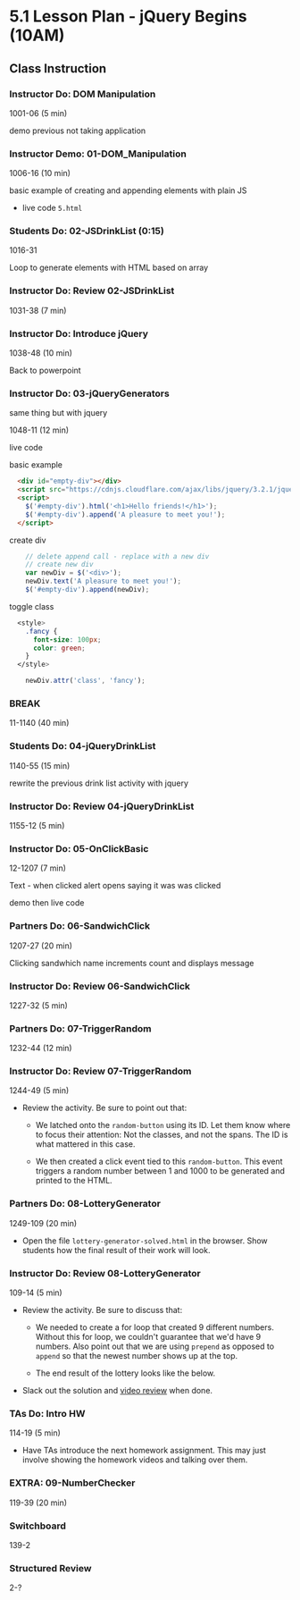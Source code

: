 # 5.1 Lesson Plan - jQuery Begins (10AM)

## Class Instruction

### Instructor Do: DOM Manipulation

1001-06 (5 min)

demo previous not taking application

### Instructor Demo: 01-DOM_Manipulation

1006-16 (10 min)

basic example of creating and appending elements with plain JS

* live code `5.html`

### Students Do: 02-JSDrinkList (0:15)

1016-31

Loop to generate elements with HTML based on array

### Instructor Do: Review 02-JSDrinkList

1031-38 (7 min)

### Instructor Do: Introduce jQuery

1038-48 (10 min)

Back to powerpoint

### Instructor Do: 03-jQueryGenerators

same thing but with jquery

1048-11 (12 min)

live code

basic example
```html
  <div id="empty-div"></div>
  <script src="https://cdnjs.cloudflare.com/ajax/libs/jquery/3.2.1/jquery.min.js"></script>
  <script>
    $('#empty-div').html('<h1>Hello friends!</h1>');
    $('#empty-div').append('A pleasure to meet you!');
  </script>
```

create div
```js
    // delete append call - replace with a new div
    // create new div
    var newDiv = $('<div>');
    newDiv.text('A pleasure to meet you!');
    $('#empty-div').append(newDiv);
```

toggle class
```css
  <style>
    .fancy {
      font-size: 100px;
      color: green;
    }
  </style>
```
```js
    newDiv.attr('class', 'fancy');
```

### BREAK

11-1140 (40 min)

### Students Do: 04-jQueryDrinkList

1140-55 (15 min)

rewrite the previous drink list activity with jquery

### Instructor Do: Review 04-jQueryDrinkList

1155-12 (5 min)

### Instructor Do: 05-OnClickBasic

12-1207 (7 min)

Text - when clicked alert opens saying it was was clicked

demo then live code

### Partners Do: 06-SandwichClick

1207-27 (20 min)

Clicking sandwhich name increments count and displays message

### Instructor Do: Review 06-SandwichClick

1227-32 (5 min)

### Partners Do: 07-TriggerRandom

1232-44 (12 min)

### Instructor Do: Review 07-TriggerRandom

1244-49 (5 min)

* Review the activity. Be sure to point out that:

  * We latched onto the `random-button` using its ID. Let them know where to focus their attention: Not the classes, and not the spans. The ID is what mattered in this case.

  * We then created a click event tied to this `random-button`. This event triggers a random number between 1 and 1000 to be generated and printed to the HTML.

### Partners Do: 08-LotteryGenerator

1249-109 (20 min)

* Open the file `lottery-generator-solved.html` in the browser. Show students how the final result of their work will look.

### Instructor Do: Review 08-LotteryGenerator

109-14 (5 min)

* Review the activity. Be sure to discuss that:

  * We needed to create a for loop that created 9 different numbers. Without this for loop, we couldn't guarantee that we'd have 9 numbers. Also point out that we are using `prepend` as opposed to `append` so that the newest number shows up at the top.

  * The end result of the lottery looks like the below.

* Slack out the solution and [video review](https://www.youtube.com/watch?v=Nh4wxhzePIs) when done.

### TAs Do: Intro HW

114-19 (5 min)

* Have TAs introduce the next homework assignment. This may just involve showing the homework videos and talking over them.

### EXTRA: 09-NumberChecker

119-39 (20 min)

### Switchboard

139-2

### Structured Review

2-?
